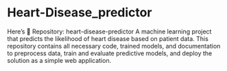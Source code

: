 # Heart-Disease_predictor
Here’s 📌 Repository: heart-disease-predictor  A machine learning project that predicts the likelihood of heart disease based on patient data. This repository contains all necessary code, trained models, and documentation to preprocess data, train and evaluate predictive models, and deploy the solution as a simple web application. 
